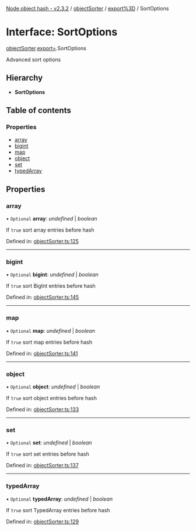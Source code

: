 [Node object hash - v2.3.2](../README.md) / [objectSorter](../modules/objectsorter.md) / [export%3D](../modules/objectsorter.export_.md) / SortOptions

# Interface: SortOptions

[objectSorter](../modules/objectsorter.md).[export=](../modules/objectsorter.export_.md).SortOptions

Advanced sort options

## Hierarchy

- **SortOptions**

## Table of contents

### Properties

- [array](objectsorter.export_.sortoptions.md#array)
- [bigint](objectsorter.export_.sortoptions.md#bigint)
- [map](objectsorter.export_.sortoptions.md#map)
- [object](objectsorter.export_.sortoptions.md#object)
- [set](objectsorter.export_.sortoptions.md#set)
- [typedArray](objectsorter.export_.sortoptions.md#typedarray)

## Properties

### array

• `Optional` **array**: _undefined_ | _boolean_

If `true` sort array entries before hash

Defined in: [objectSorter.ts:125](https://github.com/SkeLLLa/node-object-hash/blob/b745be3/src/objectSorter.ts#L125)

---

### bigint

• `Optional` **bigint**: _undefined_ | _boolean_

If `true` sort BigInt entries before hash

Defined in: [objectSorter.ts:145](https://github.com/SkeLLLa/node-object-hash/blob/b745be3/src/objectSorter.ts#L145)

---

### map

• `Optional` **map**: _undefined_ | _boolean_

If `true` sort map entries before hash

Defined in: [objectSorter.ts:141](https://github.com/SkeLLLa/node-object-hash/blob/b745be3/src/objectSorter.ts#L141)

---

### object

• `Optional` **object**: _undefined_ | _boolean_

If `true` sort object entries before hash

Defined in: [objectSorter.ts:133](https://github.com/SkeLLLa/node-object-hash/blob/b745be3/src/objectSorter.ts#L133)

---

### set

• `Optional` **set**: _undefined_ | _boolean_

If `true` sort set entries before hash

Defined in: [objectSorter.ts:137](https://github.com/SkeLLLa/node-object-hash/blob/b745be3/src/objectSorter.ts#L137)

---

### typedArray

• `Optional` **typedArray**: _undefined_ | _boolean_

If `true` sort TypedArray entries before hash

Defined in: [objectSorter.ts:129](https://github.com/SkeLLLa/node-object-hash/blob/b745be3/src/objectSorter.ts#L129)
